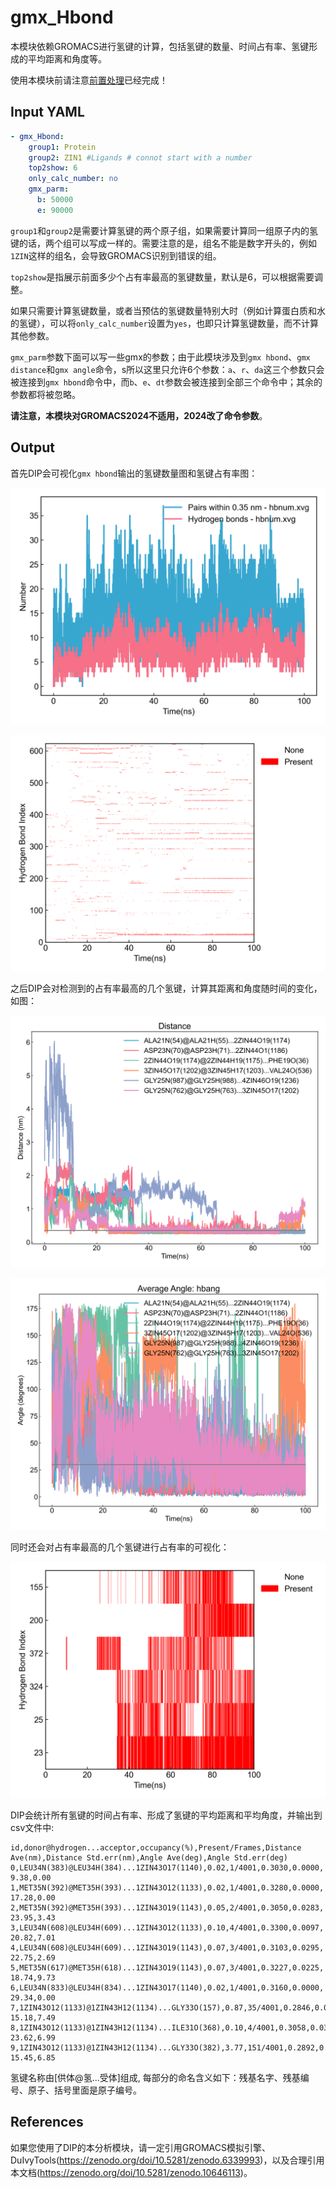 # gmx_Hbond

本模块依赖GROMACS进行氢键的计算，包括氢键的数量、时间占有率、氢键形成的平均距离和角度等。

使用本模块前请注意[前置处理](https://duivyprocedures-docs.readthedocs.io/en/latest/Framework.html#id7)已经完成！

## Input YAML

```yaml
- gmx_Hbond:
    group1: Protein
    group2: ZIN1 #Ligands # connot start with a number
    top2show: 6
    only_calc_number: no
    gmx_parm:
      b: 50000
      e: 90000
```

`group1`和`group2`是需要计算氢键的两个原子组，如果需要计算同一组原子内的氢键的话，两个组可以写成一样的。需要注意的是，组名不能是数字开头的，例如`1ZIN`这样的组名，会导致GROMACS识别到错误的组。

`top2show`是指展示前面多少个占有率最高的氢键数量，默认是6，可以根据需要调整。

如果只需要计算氢键数量，或者当预估的氢键数量特别大时（例如计算蛋白质和水的氢键），可以将`only_calc_number`设置为`yes`，也即只计算氢键数量，而不计算其他参数。

`gmx_parm`参数下面可以写一些gmx的参数；由于此模块涉及到`gmx hbond`、`gmx distance`和`gmx angle`命令，s所以这里只允许6个参数：`a`、`r`、`da`这三个参数只会被连接到`gmx hbond`命令中，而`b`、`e`、`dt`参数会被连接到全部三个命令中；其余的参数都将被忽略。

**请注意，本模块对GROMACS2024不适用，2024改了命令参数**。

## Output

首先DIP会可视化`gmx hbond`输出的氢键数量图和氢键占有率图：

![hbond_number](static/gmx_Hbond_hbnum.png)

![hbond_map](static/gmx_Hbond_hbmap.png)

之后DIP会对检测到的占有率最高的几个氢键，计算其距离和角度随时间的变化，如图：

![hbond_distance](static/gmx_Hbond_hbdistall.png)

![hbond_angle](static/gmx_Hbond_hbangall.png)

同时还会对占有率最高的几个氢键进行占有率的可视化：

![hbond_top](static/gmx_Hbond_top_hbmap.png)

DIP会统计所有氢键的时间占有率、形成了氢键的平均距离和平均角度，并输出到csv文件中:

```csv
id,donor@hydrogen...acceptor,occupancy(%),Present/Frames,Distance Ave(nm),Distance Std.err(nm),Angle Ave(deg),Angle Std.err(deg)
0,LEU34N(383)@LEU34H(384)...1ZIN43O17(1140),0.02,1/4001,0.3030,0.0000,  9.38,0.00  
1,MET35N(392)@MET35H(393)...1ZIN43O12(1133),0.02,1/4001,0.3280,0.0000, 17.28,0.00  
2,MET35N(392)@MET35H(393)...1ZIN43O19(1143),0.05,2/4001,0.3050,0.0283, 23.95,3.43  
3,LEU34N(608)@LEU34H(609)...1ZIN43O12(1133),0.10,4/4001,0.3300,0.0097, 20.82,7.01  
4,LEU34N(608)@LEU34H(609)...1ZIN43O19(1143),0.07,3/4001,0.3103,0.0295, 22.75,2.69  
5,MET35N(617)@MET35H(618)...1ZIN43O19(1143),0.07,3/4001,0.3227,0.0225, 18.74,9.73  
6,LEU34N(833)@LEU34H(834)...1ZIN43O17(1140),0.02,1/4001,0.3160,0.0000, 29.34,0.00  
7,1ZIN43O12(1133)@1ZIN43H12(1134)...GLY33O(157),0.87,35/4001,0.2846,0.0206, 15.18,7.49  
8,1ZIN43O12(1133)@1ZIN43H12(1134)...ILE31O(368),0.10,4/4001,0.3058,0.0311, 23.62,6.99  
9,1ZIN43O12(1133)@1ZIN43H12(1134)...GLY33O(382),3.77,151/4001,0.2892,0.0214, 15.45,6.85  
```

氢键名称由[供体@氢...受体]组成, 每部分的命名含义如下：残基名字、残基编号、原子、括号里面是原子编号。

## References

如果您使用了DIP的本分析模块，请一定引用GROMACS模拟引擎、DuIvyTools(https://zenodo.org/doi/10.5281/zenodo.6339993)，以及合理引用本文档(https://zenodo.org/doi/10.5281/zenodo.10646113)。
